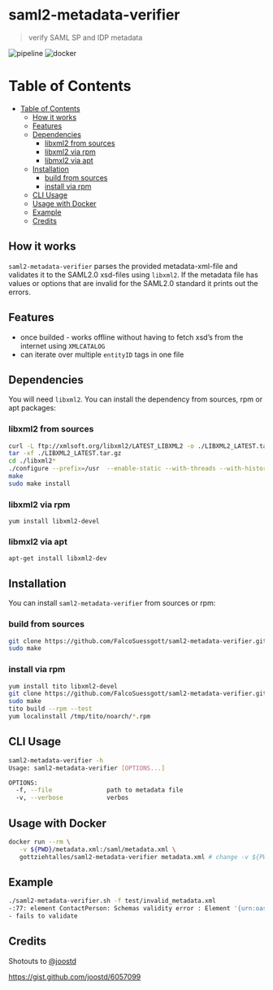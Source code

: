 # saml2-metadata-verifier 
> verify SAML SP and IDP  metadata 

![pipeline](https://github.com/FalcoSuessgott/saml2-metadata-verifier/workflows/pipeline/badge.svg) ![docker](https://img.shields.io/docker/pulls/gottziehtalles/saml2-metadata-verifier)

Table of Contents
=================

   * [Table of Contents](#table-of-contents)
      * [How it works](#how-it-works)
      * [Features](#features)
      * [Dependencies](#dependencies)
         * [libxml2 from sources](#libxml2-from-sources)
         * [libxml2 via rpm](#libxml2-via-rpm)
         * [libmxl2 via apt](#libmxl2-via-apt)
      * [Installation](#installation)
         * [build from sources](#build-from-sources)
         * [install via rpm](#install-via-rpm)
      * [CLI Usage](#cli-usage)
      * [Usage with Docker](#usage-with-docker)
      * [Example](#example)
      * [Credits](#credits)


## How it works
`saml2-metadata-verifier` parses the provided metadata-xml-file and validates it to the SAML2.0 xsd-files using `libxml2`. If the metadata file has values or options that are invalid for the SAML2.0 standard it prints out the errors. 

## Features
* once builded - works offline without having to fetch xsd’s from the internet using `XMLCATALOG`
* can iterate over multiple `entityID` tags in one file


## Dependencies
You will need `libxml2`. You can install the dependency from sources, rpm or apt packages:

###  libxml2 from sources
```bash
curl -L ftp://xmlsoft.org/libxml2/LATEST_LIBXML2 -o ./LIBXML2_LATEST.tar.gz
tar -xf ./LIBXML2_LATEST.tar.gz
cd ./libxml2*
./configure --prefix=/usr  --enable-static --with-threads --with-history
make
sudo make install
```

### libxml2 via rpm
```
yum install libxml2-devel
```

### libmxl2 via apt
```
apt-get install libxml2-dev
```

## Installation
You can install `saml2-metadata-verifier` from sources or rpm:

### build from sources
```bash
git clone https://github.com/FalcoSuessgott/saml2-metadata-verifier.git
sudo make
```

### install via rpm 
```bash
yum install tito libxml2-devel
git clone https://github.com/FalcoSuessgott/saml2-metadata-verifier.git
sudo make
tito build --rpm --test
yum localinstall /tmp/tito/noarch/*.rpm
```

## CLI Usage
```bash
saml2-metadata-verifier -h                             
Usage: saml2-metadata-verifier [OPTIONS...]

OPTIONS:
  -f, --file               path to metadata file
  -v, --verbose            verbos
```

## Usage with Docker
```bash
docker run --rm \
   -v ${PWD}/metadata.xml:/saml/metadata.xml \ 
   gottziehtalles/saml2-metadata-verifier metadata.xml # change -v ${PWD}/metadata.xml to your metadata file
```

## Example
```bash
./saml2-metadata-verifier.sh -f test/invalid_metadata.xml
-:77: element ContactPerson: Schemas validity error : Element '{urn:oasis:names:tc:SAML:2.0:metadata}ContactPerson', attribute 'contactType': [facet 'enumeration'] The value 'developer' is not an element of the set {'technical', 'support', 'administrative', 'billing', 'other'}.
- fails to validate
```

## Credits
Shotouts to [@joostd](https://gist.github.com/joostd)

https://gist.github.com/joostd/6057099
